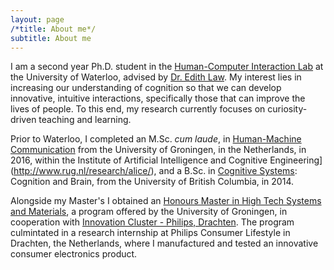 ```yaml
---
layout: page
/*title: About me*/
subtitle: About me
---
```


I am a second year Ph.D. student in the [Human-Computer Interaction Lab](http://hci.uwaterloo.ca/) at the University of Waterloo, advised by [Dr. Edith Law](http://edithlaw.ca/). My interest lies in increasing our understanding of cognition so that we can develop innovative, intuitive interactions, specifically those that can improve the lives of people. To this end, my research currently focuses on curiosity-driven teaching and learning.

Prior to Waterloo, I completed an M.Sc. _cum laude_, in [Human-Machine Communication](http://www.rug.nl/masters/human-machine-communication/) from the University of Groningen, in the Netherlands, in 2016, within the Institute of Artificial Intelligence and Cognitive Engineering](http://www.rug.nl/research/alice/), and a B.Sc. in [Cognitive Systems](http://cogsys.ubc.ca/): Cognition and Brain, from the University of British Columbia, in 2014.

Alongside my Master's I obtained an [Honours Master in High Tech Systems and Materials](http://www.rug.nl/education/honours-college/htsm-masterprogramme/), a program offered by the University of Groningen, in cooperation with [Innovation Cluster - Philips, Drachten](https://en.icdrachten.nl/companies/philips). The program culmintated in a research internship at Philips Consumer Lifestyle in Drachten, the Netherlands, where I manufactured and tested an innovative consumer electronics product.
